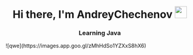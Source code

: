 <h1 align="center">Hi there, I'm AndreyChechenov </a> 
<img src="https://github.com/blackcater/blackcater/raw/main/images/Hi.gif" height="32"/></h1>
<h3 align="center">Learning Java</h3>
![qwe](https://images.app.goo.gl/zMhHdSo1YZXxS8hX6)
